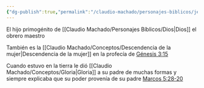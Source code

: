 ```yaml
---
{"dg-publish":true,"permalink":"/claudio-machado/personajes-biblicos/jesus/"}
---
```


El hijo primogénito de [[Claudio Machado/Personajes Bíblicos/Dios\|Dios]] el obrero maestro

También es la [[Claudio Machado/Conceptos/Descendencia de la mujer\|Descendencia de la mujer]] en la profecía de [Génesis 3:15](https://wol.jw.org/es/wol/b/r4/lp-s/nwtsty/1/3#v=1:3:15)

Cuando estuvo en la tierra le dió [[Claudio Machado/Conceptos/Gloria\|Gloria]] a su padre de muchas formas y siempre explicaba que su poder provenía de su padre [Marcos 5:28-20](https://wol.jw.org/es/wol/bc/r4/lp-s/2025240/4/0)
